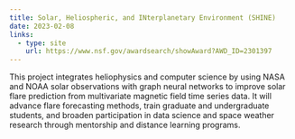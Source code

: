 ```yaml
---
title: Solar, Heliospheric, and INterplanetary Environment (SHINE)
date: 2023-02-08
links:
  - type: site
    url: https://www.nsf.gov/awardsearch/showAward?AWD_ID=2301397
---
```


This project integrates heliophysics and computer science by using NASA and NOAA solar observations with graph neural networks to improve solar flare prediction from multivariate magnetic field time series data. It will advance flare forecasting methods, train graduate and undergraduate students, and broaden participation in data science and space weather research through mentorship and distance learning programs.

<!--more-->

